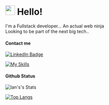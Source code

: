 <h1><img src="https://emojis.slackmojis.com/emojis/images/1643514098/563/ninja.gif?1643514098" width="30"/> Hello! </h1>
<p>I'm a Fullstack developer... An actual web ninja<br>
Looking to be part of the next big tech..</p>

<h4>Contact me</h4>
<p><a href="www.linkedin.com/in/ianaleck/"><img src="https://img.shields.io/badge/-@ianaleck-0077B5?style=flat-square&amp;labelColor=0077B5&amp;logo=LinkedIn&amp;link=https://www.linkedin.com/in/ianaleck/" alt="LinkedIn Badge"></a></p>

[![My Skills](https://skillicons.dev/icons?i=js,html,css,git,bootstrap,sass,styledcomponents,tailwind,ts,react,nextjs,nodejs,wordpress,graphql,ps,figma,svg,md,vscode,flutter,swift,jquery,mysql,postgres,mongodb,firebase,aws,supabase,php,nginx,heroku,cloudflare&perline=8)](https://skillicons.dev)

<h4>Github Status</h4>
<img src="https://github-readme-stats.vercel.app/api?username=ianaleck&show_icons=true&include_all_commits=true&theme=dark" alt="Ian's's Stats" />

[![Top Langs](https://github-readme-stats.vercel.app/api/top-langs/?username=ianaleck&langs_count=10&layout=compact&theme=dark)](https://github.com/Olanetsoft)
